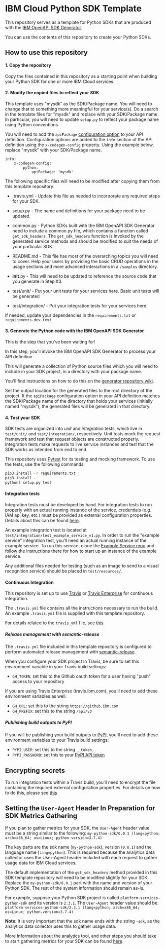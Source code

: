 # IBM Cloud Python SDK Template
This repository serves as a template for Python SDKs that are produced with the
[IBM OpenAPI SDK Generator](https://github.ibm.com/CloudEngineering/openapi-sdkgen).

You can use the contents of this repository to create your Python SDKs.

## How to use this repository

#### 1. Copy the repository
Copy the files contained in this repository as a starting point when building your Python SDK
for one or more IBM Cloud services.

#### 2. Modify the copied files to reflect your SDK

This template uses "mysdk" as the SDK/Package name.  You will need to change that to something
more meaningful for your service(s). Do a search in the template files for "mysdk" and replace with your
SDK/Package name.  In particular, you will need to update `setup.py` to reflect your package name using Python conventions.

You will need to add the `apiPackage` [configuration option](https://github.ibm.com/CloudEngineering/openapi-sdkgen/wiki/Config-Options)
to your API definition. Configuration options are added to the `info` section of the API definition using the `x-codegen-config` property.
Using the example below, replace "mysdk" with your SDK/Package name.

    info:
        x-codegen-config:
            python:
                apiPackage: 'mysdk'

The following specific files will need to be modified after copying them from this template repository:
* .travis.yml - Update this file as needed to incorporate any required steps for your SDK.

* setup.py - The name and definitions for your package need to be updated.

* common.py - Python SDKs built with the IBM OpenAPI SDK Generator need to include a common.py file, which contains a function called `get_sdk_headers`.  The `get_sdk_headers` function is invoked by the generated service methods and should be modified to suit the needs of your particular SDK.

* README.md - This file has most of the overarching topics you will need to cover.  Help your users by providing the basic CRUD operations in the usage sections and more advanced interactions in a `/samples` directory.

* __init__.py - This will need to be updated to reference the source code that you generate in Step #3.

* test/unit/ - Put your unit tests for your services here. Basic unit tests will be generated

* test/integration/ - Put your integration tests for your services here.

If needed, update your dependencies in the `requirements.txt` or `requirements-dev.text`

#### 3. Generate the Python code with the IBM OpenAPI SDK Generator
This is the step that you've been waiting for!

In this step, you'll invoke the IBM OpenAPI SDK Generator to process your API definition.

This will generate a collection of Python source files which you will need to include in your SDK project, in a directory with your package name.

You'll find instructions on how to do this on the [generator repository wiki](https://github.ibm.com/CloudEngineering/openapi-sdkgen/wiki/Usage-Instructions).

Set the output location for the generated files to the root directory of the project. If the `apiPackage` configuration option in your API definition matches the SDK/Package name of the directory
that holds your services (initially named "mysdk"), the generated files will be generated in that directory.

#### 4. Test your SDK
SDK tests are organized into *unit* and *integration* tests, which live in `test/unit/` and `test/integration/`, respectively. Unit tests mock the request framework and test that request objects are constructed properly. Integration tests make requests to live service instances and test that the SDK works as intended from end to end.

This repository uses [Pytest](https://docs.pytest.org/en/latest/) for its testing and mocking framework. To use the tests, use the following commands:

```bash
pip3 install -r requirements.txt
pip3 install .
python3 setup.py test
```

#### Integration tests
Integration tests must be developed by hand.
For integration tests to run properly with an actual running instance of the service,
credentials (e.g. IAM api key, etc.) must be provided as external configuration properties.
Details about this can be found
[here](https://github.com/IBM/ibm-cloud-sdk-common/blob/master/README.md#using-external-configuration).

An example integration test is located at `test/integration/test_example_service_v1.py`.
In order to run the "example service" integration test,
you'll need an actual running instance of the example service.
To run this service, clone the [Example Service repo](https://github.ibm.com/CloudEngineering/example-service)
and follow the instructions there for how to start up an instance of the example service.

Any additional files needed for testing (such as an image to send to a visual recognition service)
should be placed in `test/resources/`.

#### Continuous Integration
This repository is set up to use [Travis](https://travis-ci.com/)
or [Travis Enterprise](https://travis.ibm.com) for continuous integration.

The `.travis.yml` file contains all the instructions necessary to run the build.
An example `.travis.yml` file is supplied with this template repository.

For details related to the `travis.yml` file, see
[this](https://docs.travis-ci.com/user/customizing-the-build/)

##### Release management with semantic-release
The `.travis.yml` file included in this template repository is configured to
perform automated release management with
[semantic-release](https://semantic-release.gitbook.io/semantic-release/).

When you configure your SDK project in Travis, be sure to set this environment variable in your
Travis build settings:  
- `GH_TOKEN`: set this to the Github oauth token for a user having "push" access to your repository

If you are using Travis Enterprise (travis.ibm.com), you'll need to add these environment variables
as well:  
- `GH_URL`: set this to the string `https://github.ibm.com`
- `GH_PREFIX`: set this to the string `/api/v3`

##### Publishing build outputs to PyPI
If you will be publishing your build outputs to
[PyPI](https://pypi.org/), you'll need to add these environment variables to your
Travis build settings:  
- `PYPI_USER`: set this to the string `__token__`
- `PYPI_PASSWORD`: set this to your [PyPI API token](https://pypi.org/help/#apitoken)

## Encrypting secrets
To run integration tests within a Travis build, you'll need to encrypt the file containing the
required external configuration properties.
For details on how to do this, please see
[this](https://github.com/IBM/ibm-cloud-sdk-common/blob/master/EncryptingSecrets.md)


## Setting the ``User-Agent`` Header In Preparation for SDK Metrics Gathering

If you plan to gather metrics for your SDK, the `User-Agent` header value must be
a string similar to the following:
   `my-python-sdk/0.0.1 (lang=python; arch=x86_64; os=Linux; python.version=3.7.4)`

The key parts are the sdk name (`my-python-sdk`), version (`0.0.1`) and the
language name (`lang=python`).
This is required because the analytics data collector uses the User-Agent header included
with each request to gather usage data for IBM Cloud services.

The default implementation of the `get_sdk_headers` method provided in this SDK template
repository will need to be modified slightly for your SDK.
Replace the `my-python-sdk/0.0.1` part with the name and version of your
Python SDK. The rest of the system information should remain as-is.

For example, suppose your Python SDK project is called `platform-services-python-sdk` and its
version is `2.3.1`.
The `User-Agent` header value should be:
   `platform-services-python-sdk/2.3.1 (lang=python; arch=x86_64; os=Linux; python.version=3.7.4)`

__Note__: It is very important that the sdk name ends with the string `-sdk`,
as the analytics data collector uses this to gather usage data.

More information about the analytics tool, and other steps you should take to start gathering
metrics for your SDK can be found [here](https://github.ibm.com/CloudEngineering/sdk-analytics).
